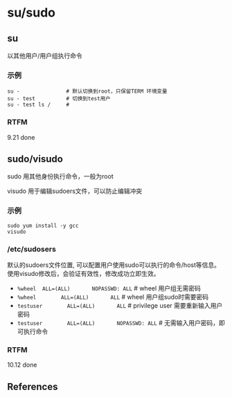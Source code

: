 
# su/sudo 

## su

以其他用户/用户组执行命令

### 示例

```text
su -               # 默认切换到root，只保留TERM 环境变量
su - test          # 切换到test用户
su - test ls /     #
```

### RTFM

9.21 done


## sudo/visudo

sudo 用其他身份执行命令，一般为root

visudo 用于编辑sudoers文件，可以防止编辑冲突

### 示例

```text
sudo yum install -y gcc
visudo
```

### /etc/sudosers

默认的sudoers文件位置, 可以配置用户使用sudo可以执行的命令/host等信息。使用visudo修改后，会验证有效性，修改成功立即生效。

- `%wheel  ALL=(ALL)       NOPASSWD: ALL`                       # wheel 用户组无需密码
- `%wheel        ALL=(ALL)       ALL`                           # wheel 用户组sudo时需要密码
- `testuser        ALL=(ALL)       ALL`                         # privilege user 需要重新输入用户密码
- `testuser        ALL=(ALL)       NOPASSWD: ALL`               # 无需输入用户密码，即可执行命令

### RTFM

10.12 done 

## References

